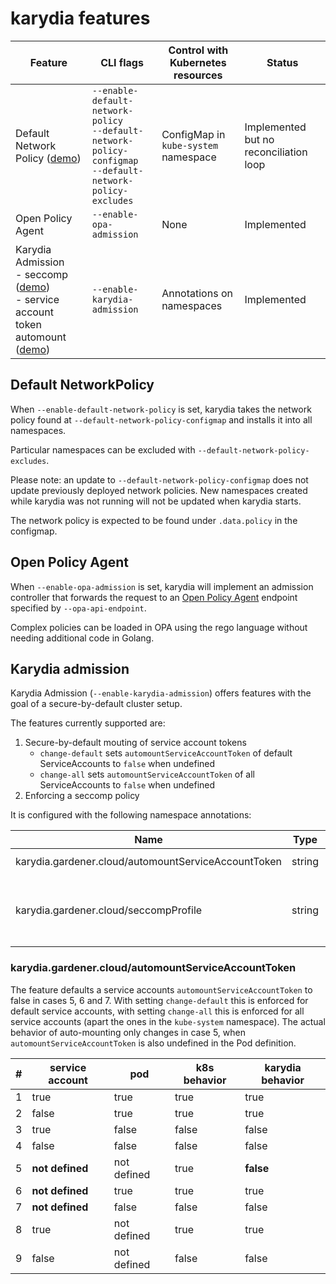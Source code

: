 # karydia features

| Feature | CLI flags | Control with Kubernetes resources | Status |
|---------|-----------|-----------------------------------|--------|
| Default Network Policy ([demo](demos/network/network.md))| `--enable-default-network-policy` <br/> `--default-network-policy-configmap` <br/> `--default-network-policy-excludes` | ConfigMap in `kube-system` namespace | Implemented but no reconciliation loop |
| Open Policy Agent | `--enable-opa-admission` | None | Implemented |
| Karydia Admission <br/> - seccomp ([demo](demos/seccomp/seccomp.md)) <br/> - service account token automount ([demo](demos/automount-service-account-token/automount-service-account-token.md)) | `--enable-karydia-admission` | Annotations on namespaces | Implemented |

## Default NetworkPolicy

When `--enable-default-network-policy` is set, karydia takes the network policy
found at `--default-network-policy-configmap` and installs it into all namespaces.

Particular namespaces can be excluded with `--default-network-policy-excludes`.

Please note: an update to `--default-network-policy-configmap` does not update
previously deployed network policies. New namespaces created while karydia was
not running will not be updated when karydia starts.

The network policy is expected to be found under `.data.policy` in the
configmap.

## Open Policy Agent

When `--enable-opa-admission` is set, karydia will implement an admission
controller that forwards the request to an [Open Policy
Agent](https://www.openpolicyagent.org/) endpoint specified by
`--opa-api-endpoint`.

Complex policies can be loaded in OPA using the rego language without needing
additional code in Golang.

## Karydia admission

Karydia Admission (`--enable-karydia-admission`) offers features with the goal
of a secure-by-default cluster setup.

The features currently supported are:
1. Secure-by-default mouting of service account tokens
    - `change-default` sets `automountServiceAccountToken` of default ServiceAccounts to `false` when undefined
    - `change-all` sets `automountServiceAccountToken` of all ServiceAccounts to `false` when undefined
2. Enforcing a seccomp policy

It is configured with the following namespace annotations:

| Name | Type | Possible values |
|---|---|---|
|karydia.gardener.cloud/automountServiceAccountToken|string|`change-default` \| `change-all` 
|karydia.gardener.cloud/seccompProfile|string|Name of a valid profile, e.g. `runtime/default` or `localhost/my-profile`|

### karydia.gardener.cloud/automountServiceAccountToken

The feature defaults a service accounts `automountServiceAccountToken` to false in cases 5, 6 and 7. With setting `change-default` this is enforced for default service accounts, with setting `change-all` this is enforced for all service accounts (apart the ones in the `kube-system` namespace). The actual behavior of auto-mounting only changes in case 5, when `automountServiceAccountToken` is also undefined in the Pod definition. 

| # | service account | pod | k8s behavior | karydia behavior |
|---|-----------------|-----|--------------|-----------------|
|1| true | true | true | true |
|2| false | true | true | true |
|3| true | false | false | false |
|4| false | false | false | false |
|5| **not defined** | not defined | true | **false** |
|6| **not defined** | true | true | true |
|7| **not defined** | false | false | false |
|8| true | not defined | true | true |
|9| false | not defined | false | false |